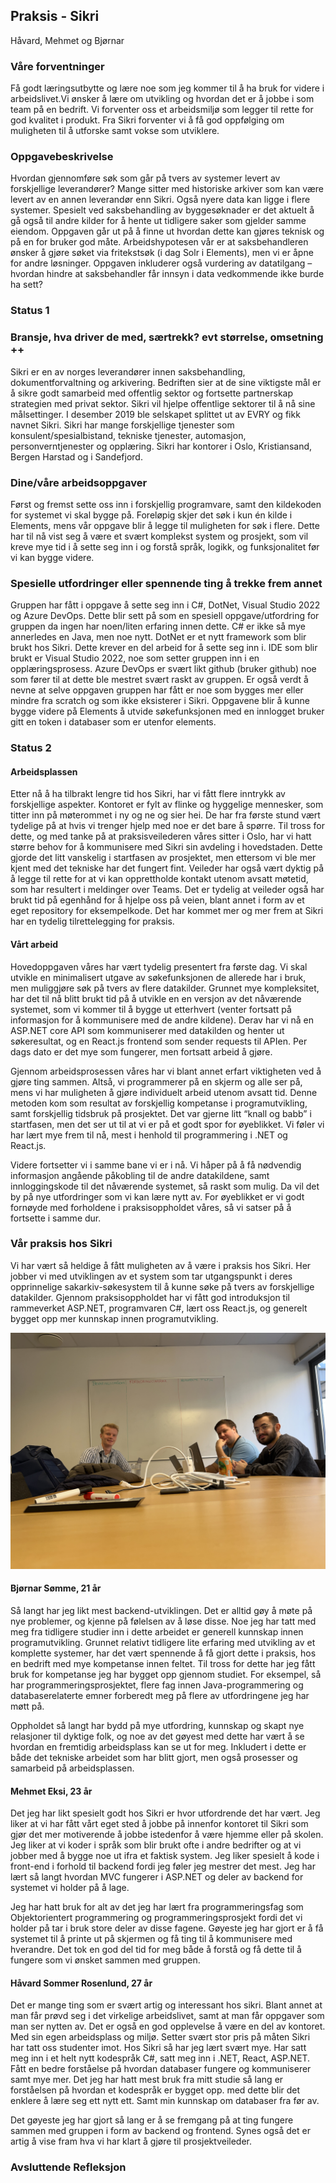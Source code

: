## Praksis - Sikri
Håvard, Mehmet og Bjørnar


### Våre forventninger

Få godt læringsutbytte og lære noe som jeg kommer til å ha bruk for videre i arbeidslivet.Vi ønsker å lære om utvikling og hvordan det er å jobbe i som team på en bedrift. 
Vi forventer oss et arbeidsmiljø som legger til rette for god kvalitet i produkt. Fra Sikri forventer vi å få god oppfølging om muligheten til å utforske samt vokse som utviklere. 

### Oppgavebeskrivelse

Hvordan gjennomføre søk som går på tvers av systemer levert 
av forskjellige leverandører? Mange sitter med historiske 
arkiver som kan være levert av en annen leverandør enn Sikri. 
Også nyere data kan ligge i flere systemer. Spesielt ved 
saksbehandling av byggesøknader er det aktuelt å gå også til 
andre kilder for å hente ut tidligere saker som gjelder samme 
eiendom. Oppgaven går ut på å finne ut hvordan dette kan 
gjøres teknisk og på en for bruker god måte. 
Arbeidshypotesen vår er at saksbehandleren ønsker å gjøre 
søket via fritekstsøk (i dag Solr i Elements), men vi er åpne for 
andre løsninger. Oppgaven inkluderer også vurdering av 
datatilgang – hvordan hindre at saksbehandler får innsyn i 
data vedkommende ikke burde ha sett?

### Status 1

### Bransje, hva driver de med, særtrekk? evt størrelse, omsetning ++

Sikri er en av norges leverandører innen saksbehandling, dokumentforvaltning og arkivering. Bedriften sier at de sine viktigste mål er å sikre godt samarbeid med offentlig sektor og fortsette partnerskap strategien med privat sektor. Sikri vil hjelpe offentlige sektorer til å nå sine målsettinger. I desember 2019 ble selskapet splittet ut av EVRY og fikk navnet Sikri. Sikri har mange forskjellige tjenester som konsulent/spesialbistand, tekniske tjenester, automasjon, personverntjenester og opplæring. Sikri har kontorer i Oslo, Kristiansand, Bergen Harstad og i Sandefjord.

### Dine/våre arbeidsoppgaver

Først og fremst sette oss inn i forskjellig programvare, samt den kildekoden for systemet vi skal bygge på. Foreløpig skjer det søk i kun én kilde i Elements, mens vår oppgave blir å legge til muligheten for søk i flere. Dette har til nå vist seg å være et svært komplekst system og prosjekt, som vil kreve mye tid i å sette seg inn i og forstå språk, logikk, og funksjonalitet før vi kan bygge videre.

### Spesielle utfordringer eller spennende ting å trekke frem annet

Gruppen har fått i oppgave å sette seg inn i C#, DotNet, Visual Studio 2022 og Azure DevOps. Dette blir sett på som en spesiell oppgave/utfordring for gruppen da ingen har noen/liten erfaring innen dette. C# er ikke så mye annerledes en Java, men noe nytt. DotNet er et nytt framework som blir brukt hos Sikri. Dette krever en del arbeid for å sette seg inn i. IDE som blir brukt er Visual Studio 2022, noe som setter gruppen inn i en opplæringsprosess. Azure DevOps er svært likt github (bruker github) noe som fører til at dette ble mestret svært raskt av gruppen. Er også verdt å nevne at selve oppgaven gruppen har fått er noe som bygges mer eller mindre fra scratch og som ikke eksisterer i Sikri. Oppgavene blir å kunne bygge videre på Elements å utvide søkefunksjonen med en innlogget bruker gitt en token i databaser som er utenfor elements. 


### Status 2

#### Arbeidsplassen

Etter nå å ha tilbrakt lengre tid hos Sikri, har vi fått flere inntrykk av forskjellige aspekter. Kontoret er fylt av flinke og hyggelige mennesker, som titter inn på møterommet i ny og ne og sier hei. De har fra første stund vært tydelige på at hvis vi trenger hjelp med noe er det bare å spørre. Til tross for dette, og med tanke på at praksisveilederen våres sitter i Oslo, har vi hatt større behov for å kommunisere med Sikri sin avdeling i hovedstaden. Dette gjorde det litt vanskelig i startfasen av prosjektet, men ettersom vi ble mer kjent med det tekniske har det fungert fint. Veileder har også vært dyktig på å legge til rette for at vi kan opprettholde kontakt utenom avsatt møtetid, som har resultert i meldinger over Teams. Det er tydelig at veileder også har brukt tid på egenhånd for å hjelpe oss på veien, blant annet i form av et eget repository for eksempelkode. Det har kommet mer og mer frem at Sikri har en tydelig tilrettelegging for praksis. 


#### Vårt arbeid

Hovedoppgaven våres har vært tydelig presentert fra første dag. Vi skal utvikle en minimalisert utgave av søkefunksjonen de allerede har i bruk, men muliggjøre søk på tvers av flere datakilder. Grunnet mye kompleksitet, har det til nå blitt brukt tid på å utvikle en en versjon av det nåværende systemet, som vi kommer til å bygge ut etterhvert (venter fortsatt på informasjon for å kommunisere med de andre kildene). Derav har vi nå en ASP.NET core API som kommuniserer med datakilden og henter ut søkeresultat, og en React.js frontend som sender requests til APIen. Per dags dato er det mye som fungerer, men fortsatt arbeid å gjøre.

Gjennom arbeidsprosessen våres har vi blant annet erfart viktigheten ved å gjøre ting sammen. Altså, vi programmerer på en skjerm og alle ser på, mens vi har muligheten å gjøre individuelt arbeid utenom avsatt tid. Denne metoden kom som resultat av forskjellig kompetanse i programutvikling, samt forskjellig tidsbruk på prosjektet. Det var gjerne litt “knall og babb” i startfasen, men det ser ut til at vi er på et godt spor for øyeblikket. Vi føler vi har lært mye frem til nå, mest i henhold til programmering i .NET og React.js.

Videre fortsetter vi i samme bane vi er i nå. Vi håper på å få nødvendig informasjon angående påkobling til de andre datakildene, samt innloggingskode til det nåværende systemet, så raskt som mulig. Da vil det by på nye utfordringer som vi kan lære nytt av. For øyeblikket er vi godt fornøyde med forholdene i praksisoppholdet våres, så vi satser på å fortsette i samme dur. 


### Vår praksis hos Sikri

Vi har vært så heldige å fått muligheten av å være i praksis hos Sikri. Her jobber vi med utviklingen av et system som tar utgangspunkt i deres opprinnelige sakarkiv-søkesystem til å kunne søke på tvers av forskjellige datakilder. Gjennom praksisoppholdet har vi fått god introduksjon til rammeverket ASP.NET, programvaren C#, lært oss React.js, og generelt bygget opp mer kunnskap innen programutvikling. 

![Alt text](/IMG_1433.JPG?raw=true "Oss")

#### Bjørnar Sømme, 21 år
Så langt har jeg likt mest backend-utviklingen. Det er alltid gøy å møte på nye problemer, og kjenne på følelsen av å løse disse. Noe jeg har tatt med meg fra tidligere studier inn i dette arbeidet er generell kunnskap innen programutvikling. Grunnet relativt tidligere lite erfaring med utvikling av et komplette systemer, har det vært spennende å få gjort dette i praksis, hos en bedrift med mye kompetanse innen feltet. Til tross for dette har jeg fått bruk for kompetanse jeg har bygget opp gjennom studiet. For eksempel, så har programmeringsprosjektet, flere fag innen Java-programmering og databaserelaterte emner forberedt meg på flere av utfordringene jeg har møtt på. 

Oppholdet så langt har bydd på mye utfordring, kunnskap og skapt nye relasjoner til dyktige folk, og noe av det gøyest med dette har vært å se hvordan en fremtidig arbeidsplass kan se ut for meg. Inkludert i dette er både det tekniske arbeidet som har blitt gjort, men også prosesser og samarbeid på arbeidsplassen.

#### Mehmet Eksi, 23 år
Det jeg har likt spesielt godt hos Sikri er hvor utfordrende det har vært. Jeg liker at vi har fått vårt eget sted å jobbe på innenfor kontoret til Sikri som gjør det mer motiverende å jobbe istedenfor å være hjemme eller på skolen. Jeg liker at vi koder i språk som blir brukt ofte i andre bedrifter og at vi jobber med å bygge noe ut ifra et faktisk system. Jeg liker spesielt å kode i front-end i forhold til backend fordi jeg føler jeg mestrer det mest. Jeg har lært så langt hvordan MVC fungerer i ASP.NET og deler av backend for systemet vi holder på å lage.

Jeg har hatt bruk for alt av det jeg har lært fra programmeringsfag som Objektorientert programmering og programmeringsprosjekt fordi det vi holder på tar i bruk store deler av disse fagene. Gøyeste jeg har gjort er å få systemet til å printe ut på skjermen og få ting til å kommunisere med hverandre. Det tok en god del tid for meg både å forstå og få dette til å fungere som vi ønsket sammen med gruppen.

#### Håvard Sommer Rosenlund, 27 år
Det er mange ting som er svært artig og interessant hos sikri. Blant annet at man får prøvd seg i det virkelige arbeidslivet, samt at man får oppgaver som man ser nytten av. Det er også en god opplevelse å være en del av kontoret. Med sin egen arbeidsplass og miljø. Setter svært stor pris på måten Sikri har tatt oss studenter imot. Hos Sikri så har jeg lært svært mye. Har satt meg inn i et helt nytt kodespråk C#, satt meg inn i .NET, React, ASP.NET. Fått en bedre forståelse på hvordan databaser fungere og kommuniserer samt mye mer. Det jeg har hatt mest bruk fra mitt studie så lang er forståelsen på hvordan et kodespråk er bygget opp. med dette blir det enklere å lære seg ett nytt ett. Samt min kunnskap om databaser fra før av.

Det gøyeste jeg har gjort så lang er å se fremgang på at ting fungere sammen med gruppen i form av backend og frontend. Synes også det er artig å vise fram hva vi har klart å gjøre til prosjektveileder.


### Avsluttende Refleksjon






